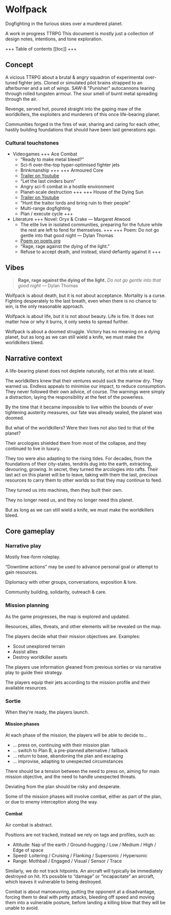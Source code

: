 # Wolfpack

Dogfighting in the furious skies over a murdered planet.

A work in progress TTRPG
This document is mostly just a collection of design notes, intentions, and tone exploration.

+++ Table of contents
[[toc]]
+++

## Concept

A vicious TTRPG about a brutal & angry squadron of experimental over-tuned fighter jets.
Cloned or simulated pilot brains strapped to an afterburner and a set of wings.
SAW-8 "Punisher" autocannons tearing through rolled tungsten armour.
The sour smell of burnt metal spreading through the air.

Revenge, served hot, poured straight into the gaping maw of the worldkillers, the exploiters and murderers of this once life-bearing planet.

Communities forged in the fires of war, sharing and caring for each other, hastily building foundations that should have been laid generations ago.

### Cultural touchstones


- Video&hairsp;games
    +++ Ace Combat
    - “Ready to make metal bleed?”
    - Sci-fi over-the-top hyper-optimised fighter jets
    - Brinkmanship
    +++
    +++ Armoured Core
    - [Trailer on Youtube](https://www.youtube.com/watch?v=kKO1s-CUZvY)
    - “Let the last cinders burn”
    - Angry sci-fi combat in a hostile environment
    - Planet-scale destruction
    +++
    +++ House of the Dying Sun
    - [Trailer on Youtube](https://www.youtube.com/watch?v=IE2A4QA-laI)
    - “Hunt the traitor lords and bring ruin to their people”
    - Multi-range dogfighting
    - Plan / execute cycle
    +++
- Literature
    +++ Novel: Oryx & Crake — Margaret Atwood
    - The elite live in isolated communities, preparing for the future while the rest are left to fend for themselves.
    +++
    +++ Poem: Do not go gentle into that good night — Dylan Thomas
    - [Poem on poets.org](https://poets.org/poem/do-not-go-gentle-good-night)
    - “Rage, rage against the dying of the light.”
    - Refuse to accept death, and instead, stand defiantly against it
    +++

## Vibes

> **Rage, rage against the dying of the light.**
> *Do not go gentle into that good night* — Dylan Thomas

Wolfpack is about death, but it is not about acceptance. Mortality is a curse. Fighting desperately to the last breath, even when there is no chance to win, is the only reasonable approach.

Wolfpack is about life, but it is not about beauty. Life is fire. It does not matter how or why it burns, it only seeks to spread further.

Wolfpack is about a doomed struggle. Victory has no meaning on a dying planet, but as long as we can still wield a knife, we must make the worldkillers bleed.

## Narrative context

A life-bearing planet does not deplete naturally, not at this rate at least.

The worldkillers knew that their ventures would suck the marrow dry. They warned us. Endless appeals to minimise our impact, to reduce consumption. They never followed their own advice, of course. The warnings were simply a distraction, laying the responsibility at the feet of the powerless.

By the time that it became impossible to live within the bounds of ever tightening austerity measures, our fate was already sealed, the planet was doomed.

But what of the worldkillers? Were their lives not also tied to that of the planet?

Their arcologies shielded them from most of the collapse, and they continued to live in luxury.

They too were also adapting to the rising tides. For decades, from the foundations of their city-states, tendrils dug into the earth, extracting, devouring, growing. In secret, they turned the arcologies into rafts. Their last act on this planet will be to leave, taking with them the last, precious resources to carry them to other worlds so that they may continue to feed.

They turned us into machines, then they built their own.

They no longer need us, and they no longer need this planet.

But as long as we can still wield a knife, we must make the worldkillers bleed.

## Core gameplay

### Narrative play

Mostly free-form roleplay.

“Downtime actions” may be used to advance personal goal or attempt to gain resources.

Diplomacy with other groups, conversations, exposition & lore.

Community building, solidarity, outreach & care.

### Mission planning

As the game progresses, the map is explored and updated.

Resources, allies, threats, and other elements will be revealed on the map.

The players decide what their mission objectives are.
Examples:

- Scout unexplored terrain
- Assist allies
- Destroy worldkiller assets

The players use information gleaned from previous sorties or via narrative play to guide their strategy.

The players equip their jets according to the mission profile and their available resources.

### Sortie

When they’re ready, the players launch.

#### Mission phases

At each phase of the mission, the players will be able to decide to…

- … press on, continuing with their mission plan
- … switch to Plan B, a pre-planned alternative / fallback
- … return to base, abandoning the plan and escaping
- … improvise, adapting to unexpected circumstances

There should be a tension between the need to press on, aiming for main mission objective, and the need to handle unexpected threats.

Deviating from the plan should be risky and desperate.

Some of the mission phases will involve combat, either as part of the plan, or due to enemy interception along the way.

#### Combat

Air combat is abstract.

Positions are not tracked, instead we rely on tags and profiles, such as:

- Altitude: Nap of the earth / Ground-hugging / Low / Medium / High / Edge of space
- Speed: Loitering / Cruising / Flanking / Supersonic / Hypersonic
- Range: Mothball / Engaged / Visual / Sensor / Trace

Similarly, we do not track hitpoints. An aircraft will typically be immediately destroyed on hit. It’s possible to “damage” or “incapacitate” an aircraft, which leaves it vulnerable to being destroyed.

Combat is about manoeuvring, putting the opponent at a disadvantage, forcing them to deal with petty attacks, bleeding off speed and moving them into a vulnerable posture, before landing a killing blow that they will be unable to avoid.